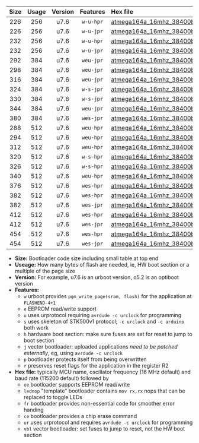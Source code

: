|Size|Usage|Version|Features|Hex file|
|:-:|:-:|:-:|:-:|:--|
|226|256|u7.6|`w-u-hpr`|[atmega164a_16mhz_38400bps_ur.hex](https://raw.githubusercontent.com/stefanrueger/urboot/main/bootloaders/atmega164a/fcpu_16mhz/38400_bps/atmega164a_16mhz_38400bps_ur.hex)|
|226|256|u7.6|`w-u-jpr`|[atmega164a_16mhz_38400bps_ur_vbl.hex](https://raw.githubusercontent.com/stefanrueger/urboot/main/bootloaders/atmega164a/fcpu_16mhz/38400_bps/atmega164a_16mhz_38400bps_ur_vbl.hex)|
|232|256|u7.6|`w-u-hpr`|[atmega164a_16mhz_38400bps_lednop_ur.hex](https://raw.githubusercontent.com/stefanrueger/urboot/main/bootloaders/atmega164a/fcpu_16mhz/38400_bps/atmega164a_16mhz_38400bps_lednop_ur.hex)|
|232|256|u7.6|`w-u-jpr`|[atmega164a_16mhz_38400bps_lednop_ur_vbl.hex](https://raw.githubusercontent.com/stefanrueger/urboot/main/bootloaders/atmega164a/fcpu_16mhz/38400_bps/atmega164a_16mhz_38400bps_lednop_ur_vbl.hex)|
|292|384|u7.6|`weu-jpr`|[atmega164a_16mhz_38400bps_ee_ur_vbl.hex](https://raw.githubusercontent.com/stefanrueger/urboot/main/bootloaders/atmega164a/fcpu_16mhz/38400_bps/atmega164a_16mhz_38400bps_ee_ur_vbl.hex)|
|298|384|u7.6|`weu-jpr`|[atmega164a_16mhz_38400bps_ee_lednop_ur_vbl.hex](https://raw.githubusercontent.com/stefanrueger/urboot/main/bootloaders/atmega164a/fcpu_16mhz/38400_bps/atmega164a_16mhz_38400bps_ee_lednop_ur_vbl.hex)|
|316|384|u7.6|`weu-jpr`|[atmega164a_16mhz_38400bps_ee_lednop_fr_ur_vbl.hex](https://raw.githubusercontent.com/stefanrueger/urboot/main/bootloaders/atmega164a/fcpu_16mhz/38400_bps/atmega164a_16mhz_38400bps_ee_lednop_fr_ur_vbl.hex)|
|324|384|u7.6|`w-s-jpr`|[atmega164a_16mhz_38400bps_vbl.hex](https://raw.githubusercontent.com/stefanrueger/urboot/main/bootloaders/atmega164a/fcpu_16mhz/38400_bps/atmega164a_16mhz_38400bps_vbl.hex)|
|330|384|u7.6|`w-s-jpr`|[atmega164a_16mhz_38400bps_lednop_vbl.hex](https://raw.githubusercontent.com/stefanrueger/urboot/main/bootloaders/atmega164a/fcpu_16mhz/38400_bps/atmega164a_16mhz_38400bps_lednop_vbl.hex)|
|344|384|u7.6|`weu-jpr`|[atmega164a_16mhz_38400bps_ee_lednop_fr_ce_ur_vbl.hex](https://raw.githubusercontent.com/stefanrueger/urboot/main/bootloaders/atmega164a/fcpu_16mhz/38400_bps/atmega164a_16mhz_38400bps_ee_lednop_fr_ce_ur_vbl.hex)|
|380|384|u7.6|`wes-jpr`|[atmega164a_16mhz_38400bps_ee_vbl.hex](https://raw.githubusercontent.com/stefanrueger/urboot/main/bootloaders/atmega164a/fcpu_16mhz/38400_bps/atmega164a_16mhz_38400bps_ee_vbl.hex)|
|288|512|u7.6|`weu-hpr`|[atmega164a_16mhz_38400bps_ee_ur.hex](https://raw.githubusercontent.com/stefanrueger/urboot/main/bootloaders/atmega164a/fcpu_16mhz/38400_bps/atmega164a_16mhz_38400bps_ee_ur.hex)|
|294|512|u7.6|`weu-hpr`|[atmega164a_16mhz_38400bps_ee_lednop_ur.hex](https://raw.githubusercontent.com/stefanrueger/urboot/main/bootloaders/atmega164a/fcpu_16mhz/38400_bps/atmega164a_16mhz_38400bps_ee_lednop_ur.hex)|
|312|512|u7.6|`weu-hpr`|[atmega164a_16mhz_38400bps_ee_lednop_fr_ur.hex](https://raw.githubusercontent.com/stefanrueger/urboot/main/bootloaders/atmega164a/fcpu_16mhz/38400_bps/atmega164a_16mhz_38400bps_ee_lednop_fr_ur.hex)|
|320|512|u7.6|`w-s-hpr`|[atmega164a_16mhz_38400bps.hex](https://raw.githubusercontent.com/stefanrueger/urboot/main/bootloaders/atmega164a/fcpu_16mhz/38400_bps/atmega164a_16mhz_38400bps.hex)|
|326|512|u7.6|`w-s-hpr`|[atmega164a_16mhz_38400bps_lednop.hex](https://raw.githubusercontent.com/stefanrueger/urboot/main/bootloaders/atmega164a/fcpu_16mhz/38400_bps/atmega164a_16mhz_38400bps_lednop.hex)|
|340|512|u7.6|`weu-hpr`|[atmega164a_16mhz_38400bps_ee_lednop_fr_ce_ur.hex](https://raw.githubusercontent.com/stefanrueger/urboot/main/bootloaders/atmega164a/fcpu_16mhz/38400_bps/atmega164a_16mhz_38400bps_ee_lednop_fr_ce_ur.hex)|
|376|512|u7.6|`wes-hpr`|[atmega164a_16mhz_38400bps_ee.hex](https://raw.githubusercontent.com/stefanrueger/urboot/main/bootloaders/atmega164a/fcpu_16mhz/38400_bps/atmega164a_16mhz_38400bps_ee.hex)|
|382|512|u7.6|`wes-hpr`|[atmega164a_16mhz_38400bps_ee_lednop.hex](https://raw.githubusercontent.com/stefanrueger/urboot/main/bootloaders/atmega164a/fcpu_16mhz/38400_bps/atmega164a_16mhz_38400bps_ee_lednop.hex)|
|382|512|u7.6|`wes-jpr`|[atmega164a_16mhz_38400bps_ee_lednop_vbl.hex](https://raw.githubusercontent.com/stefanrueger/urboot/main/bootloaders/atmega164a/fcpu_16mhz/38400_bps/atmega164a_16mhz_38400bps_ee_lednop_vbl.hex)|
|412|512|u7.6|`wes-hpr`|[atmega164a_16mhz_38400bps_ee_lednop_fr.hex](https://raw.githubusercontent.com/stefanrueger/urboot/main/bootloaders/atmega164a/fcpu_16mhz/38400_bps/atmega164a_16mhz_38400bps_ee_lednop_fr.hex)|
|412|512|u7.6|`wes-jpr`|[atmega164a_16mhz_38400bps_ee_lednop_fr_vbl.hex](https://raw.githubusercontent.com/stefanrueger/urboot/main/bootloaders/atmega164a/fcpu_16mhz/38400_bps/atmega164a_16mhz_38400bps_ee_lednop_fr_vbl.hex)|
|454|512|u7.6|`wes-hpr`|[atmega164a_16mhz_38400bps_ee_lednop_fr_ce.hex](https://raw.githubusercontent.com/stefanrueger/urboot/main/bootloaders/atmega164a/fcpu_16mhz/38400_bps/atmega164a_16mhz_38400bps_ee_lednop_fr_ce.hex)|
|454|512|u7.6|`wes-jpr`|[atmega164a_16mhz_38400bps_ee_lednop_fr_ce_vbl.hex](https://raw.githubusercontent.com/stefanrueger/urboot/main/bootloaders/atmega164a/fcpu_16mhz/38400_bps/atmega164a_16mhz_38400bps_ee_lednop_fr_ce_vbl.hex)|

- **Size:** Bootloader code size including small table at top end
- **Useage:** How many bytes of flash are needed, ie, HW boot section or a multiple of the page size
- **Version:** For example, u7.6 is an urboot version, o5.2 is an optiboot version
- **Features:**
  + `w` urboot provides `pgm_write_page(sram, flash)` for the application at `FLASHEND-4+1`
  + `e` EEPROM read/write support
  + `u` uses urprotocol requiring `avrdude -c urclock` for programming
  + `s` uses skeleton of STK500v1 protocol; `-c urclock` and `-c arduino` both work
  + `h` hardware boot section: make sure fuses are set for reset to jump to boot section
  + `j` vector bootloader: uploaded applications *need to be patched externally*, eg, using `avrdude -c urclock`
  + `p` bootloader protects itself from being overwritten
  + `r` preserves reset flags for the application in the register R2
- **Hex file:** typically MCU name, oscillator frequency (16 MHz default) and baud rate (115200 default) followed by
  + `ee` bootloader supports EEPROM read/write
  + `lednop` "template" bootloader contains `mov rx,rx` nops that can be replaced to toggle LEDs
  + `fr` bootloader provides non-essential code for smoother error handing
  + `ce` bootloader provides a chip erase command
  + `ur` uses urprotocol and requires `avrdude -c urclock` for programming
  + `vbl` vector bootloader: set fuses to jump to reset, not the HW boot section
